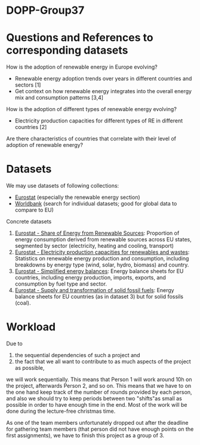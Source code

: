 # DOPP-Group37

# Questions and References to corresponding datasets
How is the adoption of renewable energy in Europe evolving? 
* Renewable energy adoption trends over years in different countries and sectors [1]
* Get context on how renewable energy integrates into the overall energy mix and consumption patterns [3,4]

How is the adoption of different types of renewable energy evolving?
* Electricity production capacities for different types of RE in different countries [2]

Are there characteristics of countries that correlate with their level of adoption of renewable energy?

# Datasets
We may use datasets of following collections:
* [Eurostat](https://ec.europa.eu/eurostat/web/energy/database) (especially the renewable energy section)
* [Worldbank](https://datacatalog.worldbank.org/search?q=renewable%20energy&start=0&sort=) (search for individual datasets; good for global data to compare to EU)

Concrete datasets
1. [Eurostat - Share of Energy from Renewable Sources](https://ec.europa.eu/eurostat/databrowser/view/nrg_ind_ren/default/table?lang=en): Proportion of energy consumption derived from renewable sources across EU states, segmented by sector (electricity, heating and cooling, transport)
2. [Eurostat - Electricity production capacities for renewables and wastes](https://ec.europa.eu/eurostat/databrowser/view/nrg_inf_epcrw__custom_13973000/default/table?lang=en): Statistics on renewable energy production and consumption, including breakdowns by energy type (wind, solar, hydro, biomass) and country.
3. [Eurostat - Simplified energy balances](https://ec.europa.eu/eurostat/databrowser/view/nrg_bal_s__custom_13973102/default/table?lang=en): Energy balance sheets for EU countries, including energy production, imports, exports, and consumption by fuel type and sector.
4. [Eurostat - Supply and transformation of solid fossil fuels](https://ec.europa.eu/eurostat/databrowser/view/nrg_cb_sffm/default/table?lang=en): Energy balance sheets for EU countries (as in dataset 3) but for solid fossils (coal).

# Workload

Due to 

1. the sequential dependencies of such a project and
2. the fact that we all want to contribute to as much aspects of the project as possible,

we will work sequentially. This means that Person 1 will work around 10h on the project, afterwards Person 2, and so on. This means that we have to on the one hand keep track of the number of rounds provided by each person, and also we should try to keep periods between two "shifts"as small as possible in order to have enough time in the end. Most of the work will be done during the lecture-free christmas time.


As one of the team members unfortunately dropped out after the deadline for gathering team members (that person did not have enough points on the first assignments), we have to finish this project as a group of 3.
